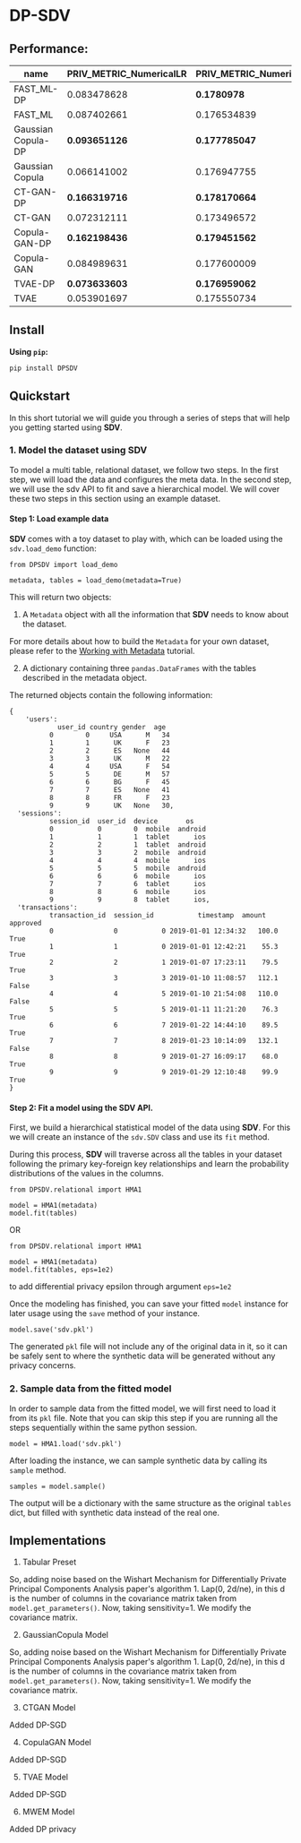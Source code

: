 # DP-SDV

## Performance:

|name              |PRIV_METRIC_NumericalLR|PRIV_METRIC_NumericalMLP|PRIV_METRIC_NumericalSVR|
|------------------|-----------------------|------------------------|------------------------|
|FAST_ML-DP        |0.083478628            |**0.1780978**               |0.071120968             |
|FAST_ML           |0.087402661            |0.176534839             |0.074326679             |
|Gaussian Copula-DP|**0.093651126**            |**0.177785047**             |**0.189530896**             |
|Gaussian Copula   |0.066141002            |0.176947755             |0.073740679             |
|CT-GAN-DP         |**0.166319716**            |**0.178170664**             |**0.189561336**             |
|CT-GAN            |0.072312111            |0.173496572             |0.078755983             |
|Copula-GAN-DP     |**0.162198436**            |**0.179451562**             |**0.18955882**              |
|Copula-GAN        |0.084989631            |0.177600009             |0.07810617              |
|TVAE-DP           |**0.073633603**            |**0.176959062**             |0.071933513             |
|TVAE              |0.053901697            |0.175550734             |0.075317994             |


## Install

**Using `pip`:**

```bash
pip install DPSDV
```

## Quickstart

In this short tutorial we will guide you through a series of steps that will help you
getting started using **SDV**.

### 1. Model the dataset using SDV

To model a multi table, relational dataset, we follow two steps. In the first step, we will load
the data and configures the meta data. In the second step, we will use the sdv API to fit and
save a hierarchical model. We will cover these two steps in this section using an example dataset.

#### Step 1: Load example data

**SDV** comes with a toy dataset to play with, which can be loaded using the `sdv.load_demo`
function:

```python3
from DPSDV import load_demo

metadata, tables = load_demo(metadata=True)
```

This will return two objects:

1. A `Metadata` object with all the information that **SDV** needs to know about the dataset.

For more details about how to build the `Metadata` for your own dataset, please refer to the
[Working with Metadata](https://sdv.dev/SDV/user_guides/relational/relational_metadata.html)
tutorial.

2. A dictionary containing three `pandas.DataFrames` with the tables described in the
metadata object.

The returned objects contain the following information:

```
{
    'users':
            user_id country gender  age
          0        0     USA      M   34
          1        1      UK      F   23
          2        2      ES   None   44
          3        3      UK      M   22
          4        4     USA      F   54
          5        5      DE      M   57
          6        6      BG      F   45
          7        7      ES   None   41
          8        8      FR      F   23
          9        9      UK   None   30,
  'sessions':
          session_id  user_id  device       os
          0           0        0  mobile  android
          1           1        1  tablet      ios
          2           2        1  tablet  android
          3           3        2  mobile  android
          4           4        4  mobile      ios
          5           5        5  mobile  android
          6           6        6  mobile      ios
          7           7        6  tablet      ios
          8           8        6  mobile      ios
          9           9        8  tablet      ios,
  'transactions':
          transaction_id  session_id           timestamp  amount  approved
          0               0           0 2019-01-01 12:34:32   100.0      True
          1               1           0 2019-01-01 12:42:21    55.3      True
          2               2           1 2019-01-07 17:23:11    79.5      True
          3               3           3 2019-01-10 11:08:57   112.1     False
          4               4           5 2019-01-10 21:54:08   110.0     False
          5               5           5 2019-01-11 11:21:20    76.3      True
          6               6           7 2019-01-22 14:44:10    89.5      True
          7               7           8 2019-01-23 10:14:09   132.1     False
          8               8           9 2019-01-27 16:09:17    68.0      True
          9               9           9 2019-01-29 12:10:48    99.9      True
}
```

#### Step 2: Fit a model using the SDV API.

First, we build a hierarchical statistical model of the data using **SDV**. For this we will
create an instance of the `sdv.SDV` class and use its `fit` method.

During this process, **SDV** will traverse across all the tables in your dataset following the
primary key-foreign key relationships and learn the probability distributions of the values in
the columns.

```python3
from DPSDV.relational import HMA1

model = HMA1(metadata)
model.fit(tables)
```

OR

```python3
from DPSDV.relational import HMA1

model = HMA1(metadata)
model.fit(tables, eps=1e2)
```

to add differential privacy epsilon through argument `eps=1e2`

Once the modeling has finished, you can save your fitted `model` instance for later usage
using the `save` method of your instance.

```python3
model.save('sdv.pkl')
```

The generated `pkl` file will not include any of the original data in it, so it can be
safely sent to where the synthetic data will be generated without any privacy concerns.

### 2. Sample data from the fitted model

In order to sample data from the fitted model, we will first need to load it from its
`pkl` file. Note that you can skip this step if you are running all the steps sequentially
within the same python session.

```python3
model = HMA1.load('sdv.pkl')
```

After loading the instance, we can sample synthetic data by calling its `sample` method.

```python3
samples = model.sample()
```

The output will be a dictionary with the same structure as the original `tables` dict,
but filled with synthetic data instead of the real one.

## Implementations

1. Tabular Preset

So, adding noise based on the Wishart Mechanism for Differentially Private Principal Components Analysis paper's algorithm 1. Lap(0, 2d/ne), in this d is the number of columns in the covariance matrix taken from `model.get_parameters()`. Now, taking sensitivity=1. We modify the covariance matrix.

2. GaussianCopula Model

So, adding noise based on the Wishart Mechanism for Differentially Private Principal Components Analysis paper's algorithm 1. Lap(0, 2d/ne), in this d is the number of columns in the covariance matrix taken from `model.get_parameters()`. Now, taking sensitivity=1. We modify the covariance matrix.

3. CTGAN Model

Added DP-SGD

4. CopulaGAN Model

Added DP-SGD

5. TVAE Model

Added DP-SGD

6. MWEM Model

Added DP privacy

